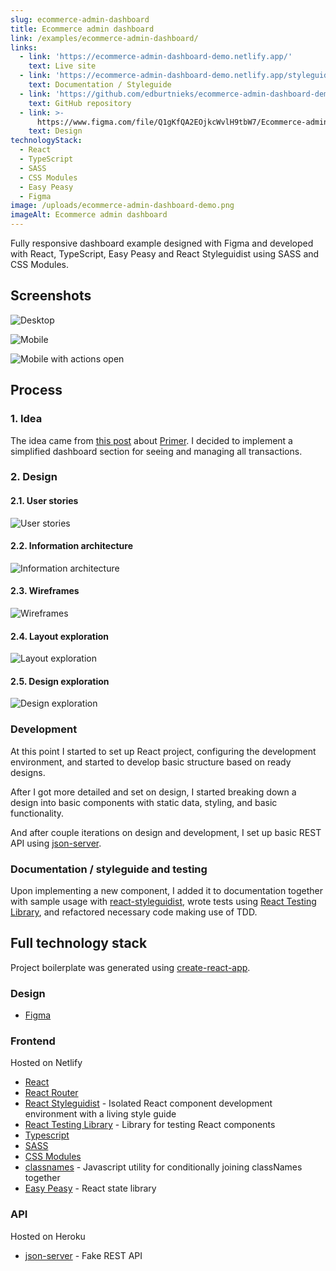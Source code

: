 ```yaml
---
slug: ecommerce-admin-dashboard
title: Ecommerce admin dashboard
link: /examples/ecommerce-admin-dashboard/
links:
  - link: 'https://ecommerce-admin-dashboard-demo.netlify.app/'
    text: Live site
  - link: 'https://ecommerce-admin-dashboard-demo.netlify.app/styleguide'
    text: Documentation / Styleguide
  - link: 'https://github.com/edburtnieks/ecommerce-admin-dashboard-demo'
    text: GitHub repository
  - link: >-
      https://www.figma.com/file/Q1gKfQA2EOjkcWvlH9tbW7/Ecommerce-admin-dashboard?node-id=0%3A1
    text: Design
technologyStack:
  - React
  - TypeScript
  - SASS
  - CSS Modules
  - Easy Peasy
  - Figma
image: /uploads/ecommerce-admin-dashboard-demo.png
imageAlt: Ecommerce admin dashboard
---
```

Fully responsive dashboard example designed with Figma and developed with React, TypeScript, Easy Peasy and React Styleguidist using SASS and CSS Modules.

## Screenshots

<div class="large">

![Desktop](/uploads/ecommerce-admin-dashboard-demo.png)

</div>

![Mobile](/uploads/ead-mobile.png)

![Mobile with actions open](/uploads/ead-mobile-actions-open.png)

## Process

### 1. Idea

The idea came from [this post](https://techcrunch.com/2020/05/11/primer/?guccounter=1) about [Primer](https://primer.io/). I decided to implement a simplified dashboard section for seeing and managing all transactions.

### 2. Design

#### 2.1. User stories

<div class="large themeable">

![User stories](/uploads/ead-user-stories.png)

</div>

#### 2.2. Information architecture

<div class="large themeable">

![Information architecture](/uploads/ead-information-architecture.png)

</div>

#### 2.3. Wireframes

<div class="large">

![Wireframes](/uploads/ead-wireframes.png)

</div>

#### 2.4. Layout exploration

<div class="large">

![Layout exploration](/uploads/ead-layout-exploration.png)

</div>

#### 2.5. Design exploration

<div class="large">

![Design exploration](/uploads/ead-design-exploration.png)

</div>

### Development

At this point I started to set up React project, configuring the development environment, and started to develop basic structure based on ready designs.

After I got more detailed and set on design, I started breaking down a design into basic components with static data, styling, and basic functionality.

And after couple iterations on design and development, I set up basic REST API using [json-server](https://github.com/typicode/json-server).

### Documentation / styleguide and testing

Upon implementing a new component, I added it to documentation together with sample usage with [react-styleguidist](https://react-styleguidist.js.org/), wrote tests using [React Testing Library](https://testing-library.com/docs/react-testing-library/intro), and refactored necessary code making use of TDD.

## Full technology stack

Project boilerplate was generated using [create-react-app](https://create-react-app.dev/).

### Design

* [Figma](https://www.figma.com/)

### Frontend

Hosted on Netlify

* [React](https://reactjs.org/)
* [React Router](https://reacttraining.com/react-router/web/guides/quick-start)
* [React Styleguidist](https://react-styleguidist.js.org/) - Isolated React component development environment with a living style guide
* [React Testing Library](https://testing-library.com/docs/react-testing-library/intro) - Library for testing React components
* [Typescript](https://www.typescriptlang.org/)
* [SASS](https://sass-lang.com/)
* [CSS Modules](https://github.com/css-modules/css-modules)
* [classnames](https://github.com/JedWatson/classnames) - Javascript utility for conditionally joining classNames together
* [Easy Peasy](https://easy-peasy.now.sh/) - React state library

### API

Hosted on Heroku

* [json-server](https://github.com/typicode/json-server) - Fake REST API
